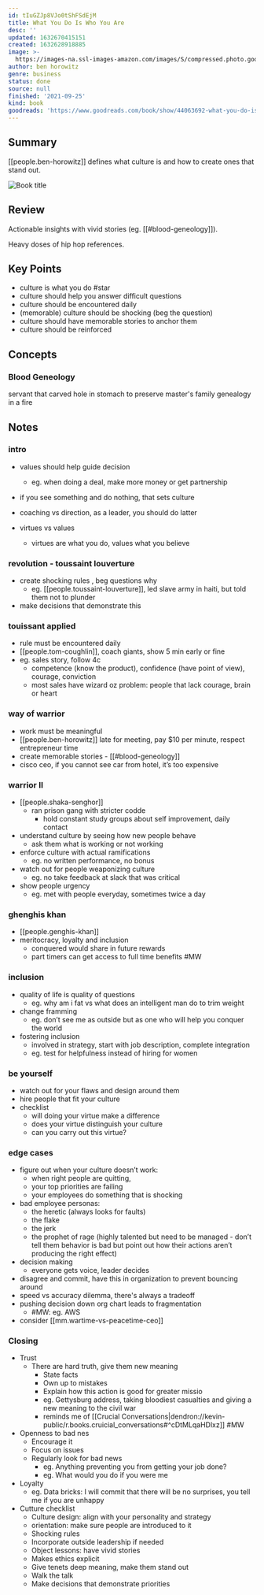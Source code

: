 ```yaml
---
id: tIuGZJp8VJo0tShFSdEjM
title: What You Do Is Who You Are
desc: ''
updated: 1632670415151
created: 1632628918885
image: >-
  https://images-na.ssl-images-amazon.com/images/S/compressed.photo.goodreads.com/books/1571347435i/44063692.jpg
author: ben horowitz
genre: business
status: done
source: null
finished: '2021-09-25'
kind: book
goodreads: 'https://www.goodreads.com/book/show/44063692-what-you-do-is-who-you-are'
---
```


## Summary

[[people.ben-horowitz]] defines what culture is and how to create ones that stand out.

![Book title](https://images-na.ssl-images-amazon.com/images/S/compressed.photo.goodreads.com/books/1571347435i/44063692.jpg)

## Review

Actionable insights with vivid stories (eg. [[#blood-geneology]]). 

Heavy doses of hip hop references.

## Key Points
- culture is what you do #star
- culture should help you answer difficult questions
- culture should be encountered daily
- (memorable) culture should be shocking (beg the question)
- culture should have memorable stories to anchor them
- culture should be reinforced 

## Concepts

### Blood Geneology

servant that carved hole in stomach to preserve master's family genealogy in a fire  

<!-- ## People

## Quotes -->

## Notes

### intro
- values should help guide decision 
    - eg. when doing a deal, make more money or get partnership 
- if you see something and do nothing, that sets culture

- coaching vs direction, as a leader, you should do latter
- virtues vs values
    - virtues are what you do, values what you believe 

### revolution - toussaint louverture
- create shocking rules , beg questions why
    - eg. [[people.toussaint-louverture]], led slave army in haiti, but told them not to plunder 
- make decisions that demonstrate this 

### touissant applied
- rule must be encountered daily 
- [[people.tom-coughlin]], coach giants, show 5 min early or fine
- eg. sales story, follow 4c
    - competence (know the product), confidence (have point of view), courage, conviction 
    - most sales have wizard oz problem: people that lack courage, brain or heart

### way of warrior
- work must be meaningful
- [[people.ben-horowitz]] late for meeting, pay $10 per minute, respect entrepreneur time
- create memorable stories - [[#blood-geneology]]
- cisco ceo, if you cannot see car from hotel, it’s too expensive

### warrior II
- [[people.shaka-senghor]]
    - ran prison gang with stricter codde
        - hold constant study groups about self improvement, daily contact 
- understand culture by seeing how new people behave
    - ask them what is working or not working 
- enforce culture with actual ramifications
    - eg. no written performance, no bonus
- watch out for people weaponizing culture
    - eg. no take feedback at slack that was critical
- show people urgency
    - eg. met with people everyday, sometimes twice a day

### ghenghis khan
- [[people.genghis-khan]]
- meritocracy, loyalty and inclusion
    - conquered would share in future rewards 
    - part timers can get access to full time benefits  #MW

### inclusion
- quality of life is quality of questions
    - eg. why am i fat vs what does an intelligent man do to trim weight
- change framming
    - eg. don’t see me as outside but as one who will help you conquer the world
- fostering inclusion
    - involved in strategy, start with job description, complete integration
    - eg. test for helpfulness instead of hiring for women

### be yourself
- watch out for your flaws and design around them
- hire people that fit your culture
- checklist
    - will doing your virtue make a difference
    - does your virtue distinguish your culture
    - can you carry out this virtue?

### edge cases
- figure out when your culture doesn’t work: 
    - when right people are quitting, 
    - your top priorities are failing
    - your employees do something that is shocking
- bad employee personas: 
    - the heretic (always looks for faults)
    - the flake
    - the jerk
    - the prophet of rage (highly talented but need to be managed - don’t tell them behavior is bad but point out how their actions aren’t producing the right effect)
- decision making
    - everyone gets voice, leader decides
- disagree and commit, have this in organization to prevent bouncing around
- speed vs accuracy dilemma, there's always a tradeoff
- pushing decision down org chart leads to fragmentation 
    - #MW: eg. AWS
- consider [[mm.wartime-vs-peacetime-ceo]]

### Closing
- Trust
    - There are hard truth, give them new meaning
        - State facts
        - Own up to mistakes
        - Explain how this action is good for greater missio
        - eg. Gettysburg address, taking bloodiest casualties and giving a new meaning to the civil war
        - reminds me of [[Crucial Conversations|dendron://kevin-public/r.books.cruicial_conversations#^cDtMLqaHDlxz]] #MW
- Openness to bad nes
    - Encourage it 
    - Focus on issues
    - Regularly look for bad news
        - eg. Anything preventing you from getting your job done?
        - eg. What would you do if you were me
- Loyalty
    - eg. Data bricks: I will commit that there will be no surprises, you tell me if you are unhappy
- Cutture checklist
    - Culture design: align with your personality and strategy
    - orientation: make sure people are introduced to it
    - Shocking rules
    - Incorporate outside leadership if needed
    - Object lessons: have vivid stories
    - Makes ethics explicit
    - Give tenets deep meaning, make them stand out
    - Walk the talk
    - Make decisions that demonstrate priorities
